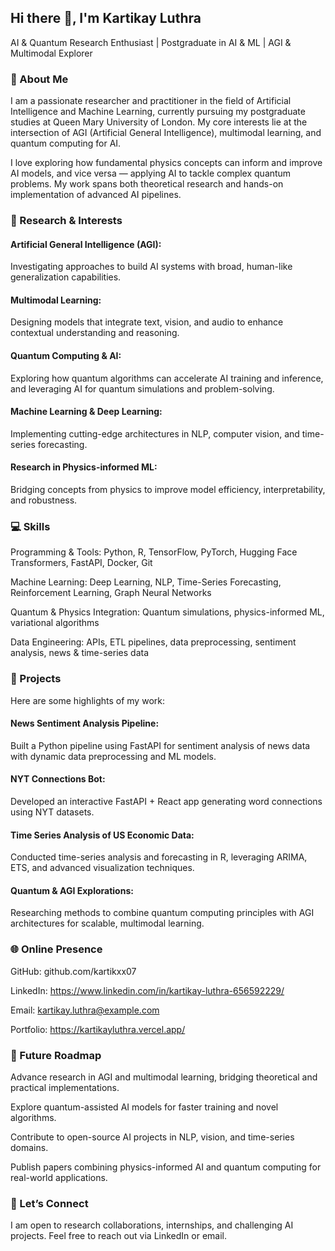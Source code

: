 ## Hi there 👋, I'm Kartikay Luthra
AI & Quantum Research Enthusiast | Postgraduate in AI & ML | AGI & Multimodal Explorer

### 🧠 About Me

I am a passionate researcher and practitioner in the field of Artificial Intelligence and Machine Learning, currently pursuing my postgraduate studies at Queen Mary University of London. My core interests lie at the intersection of AGI (Artificial General Intelligence), multimodal learning, and quantum computing for AI.

I love exploring how fundamental physics concepts can inform and improve AI models, and vice versa — applying AI to tackle complex quantum problems. My work spans both theoretical research and hands-on implementation of advanced AI pipelines.

### 🚀 Research & Interests

#### Artificial General Intelligence (AGI):
Investigating approaches to build AI systems with broad, human-like generalization capabilities.

#### Multimodal Learning:
Designing models that integrate text, vision, and audio to enhance contextual understanding and reasoning.

#### Quantum Computing & AI:
Exploring how quantum algorithms can accelerate AI training and inference, and leveraging AI for quantum simulations and problem-solving.

#### Machine Learning & Deep Learning:
Implementing cutting-edge architectures in NLP, computer vision, and time-series forecasting.

#### Research in Physics-informed ML:
Bridging concepts from physics to improve model efficiency, interpretability, and robustness.

### 💻 Skills

Programming & Tools: Python, R, TensorFlow, PyTorch, Hugging Face Transformers, FastAPI, Docker, Git

Machine Learning: Deep Learning, NLP, Time-Series Forecasting, Reinforcement Learning, Graph Neural Networks

Quantum & Physics Integration: Quantum simulations, physics-informed ML, variational algorithms

Data Engineering: APIs, ETL pipelines, data preprocessing, sentiment analysis, news & time-series data

### 📂 Projects

Here are some highlights of my work:

#### News Sentiment Analysis Pipeline:
Built a Python pipeline using FastAPI for sentiment analysis of news data with dynamic data preprocessing and ML models.

#### NYT Connections Bot:
Developed an interactive FastAPI + React app generating word connections using NYT datasets.

#### Time Series Analysis of US Economic Data:
Conducted time-series analysis and forecasting in R, leveraging ARIMA, ETS, and advanced visualization techniques.

#### Quantum & AGI Explorations:
Researching methods to combine quantum computing principles with AGI architectures for scalable, multimodal learning.

### 🌐 Online Presence

GitHub: github.com/kartikxx07

LinkedIn: https://www.linkedin.com/in/kartikay-luthra-656592229/

Email: kartikay.luthra@example.com

Portfolio: https://kartikayluthra.vercel.app/

### 🎯 Future Roadmap

Advance research in AGI and multimodal learning, bridging theoretical and practical implementations.

Explore quantum-assisted AI models for faster training and novel algorithms.

Contribute to open-source AI projects in NLP, vision, and time-series domains.

Publish papers combining physics-informed AI and quantum computing for real-world applications.

### 🤝 Let’s Connect

I am open to research collaborations, internships, and challenging AI projects. Feel free to reach out via LinkedIn or email.
